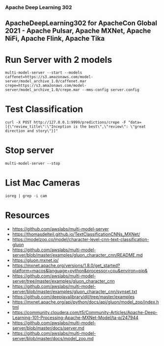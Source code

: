 ### Apache Deep Learning 302

## ApacheDeepLearning302 for ApacheCon Global 2021 - Apache Pulsar, Apache MXNet, Apache NiFi, Apache Flink, Apache Tika



# Run Server with 2 models

```
multi-model-server --start --models caffenet=https://s3.amazonaws.com/model-server/model_archive_1.0/caffenet.mar crepe=https://s3.amazonaws.com/model-server/model_archive_1.0/crepe.mar --mms-config server.config
```

# Test Classification

```
curl -X POST http://127.0.0.1:9999/predictions/crepe -F "data=[{\"review_title\":\"Inception is the best\",\"review\": \"great direction and story\"}]"
```

# Stop server

```
multi-model-server --stop
```

# List Mac Cameras

```
ioreg | grep -i cam
```

# Resources

* https://github.com/awslabs/multi-model-server
* https://thomasdelteil.github.io/TextClassificationCNNs_MXNet/
* https://modelzoo.co/model/character-level-cnn-text-classification-gluon
* https://github.com/awslabs/multi-model-server/blob/master/examples/gluon_character_cnn/README.md
* https://gluon.mxnet.io/
* https://mxnet.apache.org/versions/1.8.0/get_started?platform=macos&language=python&processor=cpu&environ=pip&
* https://github.com/awslabs/multi-model-server/tree/master/examples/gluon_character_cnn
* https://github.com/awslabs/multi-model-server/blob/master/examples/gluon_character_cnn/synset.txt
* https://github.com/deepjavalibrary/djl/tree/master/examples
* https://mxnet.apache.org/api/python/docs/api/gluon/model_zoo/index.html
* https://community.cloudera.com/t5/Community-Articles/Apache-Deep-Learning-101-Processing-Apache-MXNet-Model/ta-p/247944
* https://github.com/awslabs/multi-model-server/blob/master/docs/server.md  
* https://github.com/awslabs/multi-model-server/blob/master/docs/model_zoo.md 
